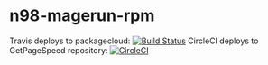 # n98-magerun-rpm

Travis deploys to packagecloud: [![Build Status](https://travis-ci.org/GetPageSpeed/n98-magerun-rpm.svg?branch=master)](https://travis-ci.org/GetPageSpeed/n98-magerun)
CircleCI deploys to GetPageSpeed repository: [![CircleCI](https://circleci.com/gh/GetPageSpeed/n98-magerun-rpm/tree/master.svg?style=svg)](https://circleci.com/gh/GetPageSpeed/n98-magerun-rpm/tree/master)

